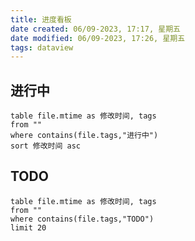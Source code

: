 ```yaml
---
title: 进度看板
date created: 06/09-2023, 17:17, 星期五
date modified: 06/09-2023, 17:26, 星期五
tags: dataview
---
```

## 进行中
```dataview
table file.mtime as 修改时间, tags
from ""
where contains(file.tags,"进行中")
sort 修改时间 asc
```
## TODO
```dataview
table file.mtime as 修改时间, tags
from ""
where contains(file.tags,"TODO")
limit 20
```